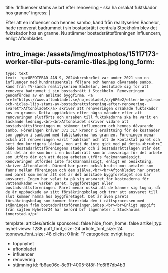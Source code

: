 title: 'Influenser stäms av brf efter renovering – ska ha orsakat fuktskador hos granne'
ingress: |
  <p>Efter att en influencer och hennes sambo, känd från realityserien Bachelor, hade renoverat badrummet i sin bostadsrätt i centrala Stockholm blev det fuktskador hos en granne. Nu stämmer bostadsrättsföreningen influencern, enligt Aftonbladet.
  </p>
  
intro_image: /assets/img/mostphotos/15117173-worker-tiler-puts-ceramic-tiles.jpg
long_form:
  -
    type: text
    text: '<p>UPPDTERAD JAN 9, 2024<br><br>Det var under 2021 som en influencer med hundratusentals följare och hennes dåvarande sambo, känd från TV-sända realityserien Bachelor, beslutade sig för att renovera badrummet i sin bostadsrätt i Stockholm. Renoveringen genomfördes av en anlitad byggfirma. <a href="https://www.aftonbladet.se/nojesbladet/a/y6P6e2/ellen-bergstrom-och-niclas-lijs-stams-av-bostadsrattsforening-efter-renovering-svaret">Aftonbladet</a> skriver att renoveringen orsakade fuktskador hos en granne. Detta upptäcktes efter några månader efter att renoveringen slutförts och orsaken till fuktskadorna ska ha varit en läckande ledning.<br><br>Aftonbladet skriver vidare att bostadsrättsföreningen nu stämmer influencern och hennes dåvarande sambo. Föreningen kräver 371 317 kronor i ersättning för de kostnader som uppkom i samband med fuktskadorna hos grannen. Föreningen menar också att renoveringen varit “oaktsam” och att de kontaktat paret och bett dem korrigera läckan, men att de inte gick med på detta.<br><br>I både bostadsrättsföreningens stadgar och i bostadsrättslagen står det att det är de som bor i en bostadsrätt som är ansvariga för det arbete som utförs där och att dessa arbeten utförs fackmannamässigt. Renoveringen utfördes inte fackmannamässigt, enligt en besiktning, skriver Aftonbladet. Därmed har paret också brutit mot avtalet som fanns mellan föreningen och dem själva.<br><br>Aftonbladet har pratat med paret som menar att det är det anlitade byggföretaget som bär ansvaret. Ingen har velat ta på sig ansvaret för kostnaderna för vattenskadan – varken paret, byggföretaget eller bostadsrättsföreningen. Paret menar också att de känner sig lugna, då de är uppbackade av sitt försäkringsbolag och tror att ansvaret till slut kommer hamna hos byggföretaget. Det är även parets försäkringsbolag som kommer företräda dem i rättsprocessen med stämningen från bostadsrättsföreningen.&nbsp;<br><br>Enligt uppgift från sajten Nyheter24 har berörd brf lägenheter i Stockholms innerstad.</p>'
template: articles/article
sponsored: false
hide_from_home: false
artikel_typ: nyhet
views: 1288
puff_font_size: 24
article_font_size: 24
topnews_font_size: 48
clicks: 0
link: '1'
categories: ovrigt
tags:
  - toppnyhet
  - aftonbladet
  - influencer
  - renovering
  - stämning
id: fb6ae06c-8c91-4005-8f8f-1fc6f67db4b3

